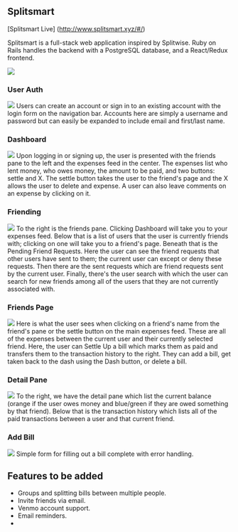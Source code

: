 ## Splitsmart
[Splitsmart Live] (http://www.splitsmart.xyz/#/)

Splitsmart is a full-stack web application inspired by Splitwise. Ruby on Rails handles the backend with a PostgreSQL database, and a React/Redux frontend.

![](docs/screenshots/splash.png)

### User Auth
![](docs/screenshots/signup.png)
Users can create an account or sign in to an existing account with the login form on the navigation bar. Accounts here are simply a username and password but can easily be expanded to include email and first/last name.

### Dashboard
![](docs/screenshots/dashboard.png)
Upon logging in or signing up, the user is presented with the friends pane to the left and the expenses feed in the center. The expenses list who lent money, who owes money, the amount to be paid, and two buttons: settle and X. The settle button takes the user to the friend's page and the X allows the user to delete and expense. A user can also leave comments on an expense by clicking on it.

### Friending
![](docs/screenshots/friends_pane.png)
To the right is the friends pane. Clicking Dashboard will take you to your expenses feed. Below that is a list of users that the user is currently friends with; clicking on one will take you to a friend's page. Beneath that is the Pending Friend Requests. Here the user can see the friend requests that other users have sent to them; the current user can except or deny these requests. Then there are the sent requests which are friend requests sent by the current user. Finally, there's the user search with which the user can search for new friends among all of the users that they are not currently associated with.

### Friends Page
![](docs/screenshots/friend_expenses.png)
Here is what the user sees when clicking on a friend's name from the friend's pane or the settle button on the main expenses feed. These are all of the expenses between the current user and their currently selected friend. Here, the user can Settle Up a bill which marks them as paid and transfers them to the transaction history to the right. They can add a bill, get taken back to the dash using the Dash button, or delete a bill.

### Detail Pane
![](docs/screenshots/detail_pane.png)
To the right, we have the detail pane which list the current balance (orange if the user owes money and blue/green if they are owed something by that friend). Below that is the transaction history which lists all of the paid transactions between a user and that current friend.

### Add Bill
![](docs/screenshots/add_bill.png)
Simple form for filling out a bill complete with error handling.

## Features to be added
- Groups and splitting bills between multiple people.
- Invite friends via email.
- Venmo account support.
- Email reminders.
- 


